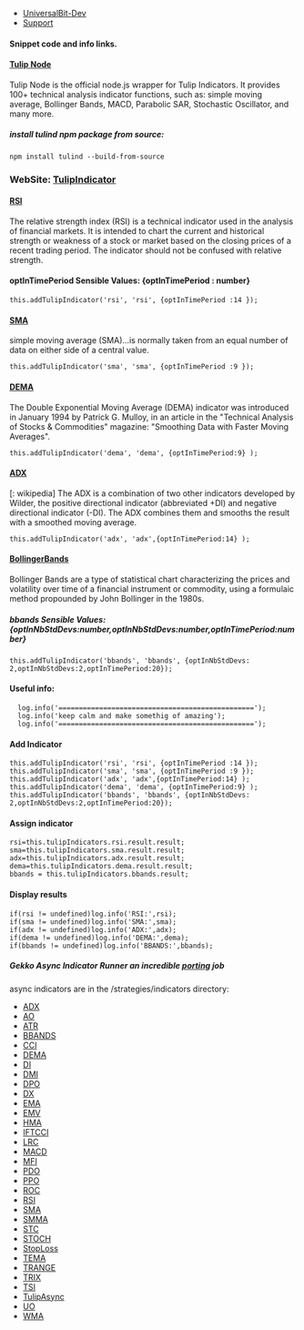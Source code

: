 * [UniversalBit-Dev](https://github.com/universalbit-dev/gekko-m4)
* [Support](https://github.com/universalbit-dev/universalbit-dev/tree/main/support)

#### Snippet code and info links.

#### [Tulip Node](https://www.npmjs.com/package/tulind)
Tulip Node is the official node.js wrapper for Tulip Indicators. It provides 100+ technical analysis indicator functions, such as: simple moving average, Bollinger Bands, MACD, Parabolic SAR, Stochastic Oscillator, and many more.

##### install tulind npm package from source:
```
npm install tulind --build-from-source
```

### WebSite: [TulipIndicator](https://tulipindicators.org/)

#### [RSI](https://en.wikipedia.org/wiki/Relative_strength_index)
The relative strength index (RSI) is a technical indicator used in the analysis of financial markets. It is intended to chart the current and historical strength or weakness of a stock or market based on the closing prices of a recent trading period. The indicator should not be confused with relative strength.

#### optInTimePeriod Sensible Values: {optInTimePeriod : number}
```
this.addTulipIndicator('rsi', 'rsi', {optInTimePeriod :14 });
```

#### [SMA](https://en.wikipedia.org/wiki/Moving_average)
simple moving average (SMA)...is normally taken from an equal number of data on either side of a central value. 
```
this.addTulipIndicator('sma', 'sma', {optInTimePeriod :9 });
```

#### [DEMA](https://en.wikipedia.org/wiki/Double_exponential_moving_average)
The Double Exponential Moving Average (DEMA) indicator was introduced in January 1994 by Patrick G. Mulloy, 
in an article in the "Technical Analysis of Stocks & Commodities" magazine: 
"Smoothing Data with Faster Moving Averages".

```
this.addTulipIndicator('dema', 'dema', {optInTimePeriod:9} );
```

#### [ADX](https://en.wikipedia.org/wiki/Average_directional_movement_index)
[: wikipedia]
The ADX is a combination of two other indicators developed by Wilder, the positive directional indicator (abbreviated +DI) and negative directional indicator (-DI).
The ADX combines them and smooths the result with a smoothed moving average.
```
this.addTulipIndicator('adx', 'adx',{optInTimePeriod:14} );
```

#### [BollingerBands](https://en.wikipedia.org/wiki/Bollinger_Bands)
Bollinger Bands are a type of statistical chart characterizing the prices and volatility over time of a financial instrument or commodity, using a formulaic method propounded by John Bollinger in the 1980s.

##### bbands Sensible Values: {optInNbStdDevs:number,optInNbStdDevs:number,optInTimePeriod:number}
```
this.addTulipIndicator('bbands', 'bbands', {optInNbStdDevs: 2,optInNbStdDevs:2,optInTimePeriod:20});
```

#### Useful info:
```
  log.info('================================================');
  log.info('keep calm and make somethig of amazing');
  log.info('================================================');
```

#### Add Indicator
```
this.addTulipIndicator('rsi', 'rsi', {optInTimePeriod :14 });
this.addTulipIndicator('sma', 'sma', {optInTimePeriod :9 });
this.addTulipIndicator('adx', 'adx',{optInTimePeriod:14} );
this.addTulipIndicator('dema', 'dema', {optInTimePeriod:9} );
this.addTulipIndicator('bbands', 'bbands', {optInNbStdDevs: 2,optInNbStdDevs:2,optInTimePeriod:20});
```

#### Assign indicator 
```
rsi=this.tulipIndicators.rsi.result.result;
sma=this.tulipIndicators.sma.result.result;
adx=this.tulipIndicators.adx.result.result;
dema=this.tulipIndicators.dema.result.result;
bbands = this.tulipIndicators.bbands.result;
```

#### Display results
```
if(rsi != undefined)log.info('RSI:',rsi);
if(sma != undefined)log.info('SMA:',sma);
if(adx != undefined)log.info('ADX:',adx);
if(dema != undefined)log.info('DEMA:',dema);
if(bbands != undefined)log.info('BBANDS:',bbands);
```

##### Gekko Async Indicator Runner an incredible [porting](https://en.wikipedia.org/wiki/Porting) job
async indicators are in the /strategies/indicators directory:

* [ADX](https://github.com/universalbit-dev/gekko-m4/blob/master/strategies/indicators/ADX.js)
* [AO](https://github.com/universalbit-dev/gekko-m4/blob/master/strategies/indicators/AO.js)
* [ATR](https://github.com/universalbit-dev/gekko-m4/blob/master/strategies/indicators/ATR.js)
* [BBANDS](https://github.com/universalbit-dev/gekko-m4/blob/master/strategies/indicators/BBANDS.js)
* [CCI](https://github.com/universalbit-dev/gekko-m4/blob/master/strategies/indicators/CCI.js)
* [DEMA](https://github.com/universalbit-dev/gekko-m4/blob/master/strategies/indicators/DEMA.js)
* [DI](https://github.com/universalbit-dev/gekko-m4/blob/master/strategies/indicators/DI.js)
* [DMI](https://github.com/universalbit-dev/gekko-m4/blob/master/strategies/indicators/DMI.js)
* [DPO](https://github.com/universalbit-dev/gekko-m4/blob/master/strategies/indicators/DPO.js)
* [DX](https://github.com/universalbit-dev/gekko-m4/blob/master/strategies/indicators/DX.js)
* [EMA](https://github.com/universalbit-dev/gekko-m4/blob/master/strategies/indicators/EMA.js)
* [EMV](https://github.com/universalbit-dev/gekko-m4/blob/master/strategies/indicators/EMV.js)
* [HMA](https://github.com/universalbit-dev/gekko-m4/blob/master/strategies/indicators/HMA.js)
* [IFTCCI](https://github.com/universalbit-dev/gekko-m4/blob/master/strategies/indicators/IFTCCI.js)
* [LRC](https://github.com/universalbit-dev/gekko-m4/blob/master/strategies/indicators/LRC.js)
* [MACD](https://github.com/universalbit-dev/gekko-m4/blob/master/strategies/indicators/MACD.js)
* [MFI](https://github.com/universalbit-dev/gekko-m4/blob/master/strategies/indicators/MFI.js)
* [PDO](https://github.com/universalbit-dev/gekko-m4/blob/master/strategies/indicators/PDO.js)
* [PPO](https://github.com/universalbit-dev/gekko-m4/blob/master/strategies/indicators/PPO.js)
* [ROC](https://github.com/universalbit-dev/gekko-m4/blob/master/strategies/indicators/ROC.js)
* [RSI](https://github.com/universalbit-dev/gekko-m4/blob/master/strategies/indicators/RSI.js)
* [SMA](https://github.com/universalbit-dev/gekko-m4/blob/master/strategies/indicators/SMA.js)
* [SMMA](https://github.com/universalbit-dev/gekko-m4/blob/master/strategies/indicators/SMMA.js)
* [STC](https://github.com/universalbit-dev/gekko-m4/blob/master/strategies/indicators/STC.js)
* [STOCH](https://github.com/universalbit-dev/gekko-m4/blob/master/strategies/indicators/STOCH.js)
* [StopLoss](https://github.com/universalbit-dev/gekko-m4/blob/master/strategies/indicators/StopLoss.js)
* [TEMA](https://github.com/universalbit-dev/gekko-m4/blob/master/strategies/indicators/TEMA.js)
* [TRANGE](https://github.com/universalbit-dev/gekko-m4/blob/master/strategies/indicators/TRANGE.js)
* [TRIX](https://github.com/universalbit-dev/gekko-m4/blob/master/strategies/indicators/TRIX.js)
* [TSI](https://github.com/universalbit-dev/gekko-m4/blob/master/strategies/indicators/TSI.js)
* [TulipAsync](https://github.com/universalbit-dev/gekko-m4/blob/master/strategies/indicators/TulipAsync.js)
* [UO](https://github.com/universalbit-dev/gekko-m4/blob/master/strategies/indicators/UO.js)
* [WMA](https://github.com/universalbit-dev/gekko-m4/blob/master/strategies/indicators/WMA.js)













